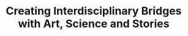 ---
layout: interior
title: Creating Interdisciplinary Bridges with Art, Science and Stories
speaker: Resha Parajuli
permalink: resha-parajuli
image: img/20180330/reshaParajuli.jpg
event: 20180330
video: 5U_adYtJZvg
favorite: I am still discovering Wichita. I love the connected feel here, and the interesting projects people create.
about: Resha is a lifelong learner, interdisciplinary artist and STEM educator. She is from Kathmandu, Nepal, came to the US for college, got her Masters in Astrophysics from Clemson University, and moved to Wichita four years ago. She has worked as a science museum professional and is currently a graduate student in the Innovation Design program at Wichita State University. She designs dynamic learning experiences for people of all ages, and collaborates with experts from diverse backgrounds to create a culture of learning by making, storytelling, and connecting across disciplinary silos.
twitter: wresha
facebook: 
instagram: 
linkedin: 
google: 
website: tinkeringeverafter.com
email: wresha@gmail.com
telephone: 
---
